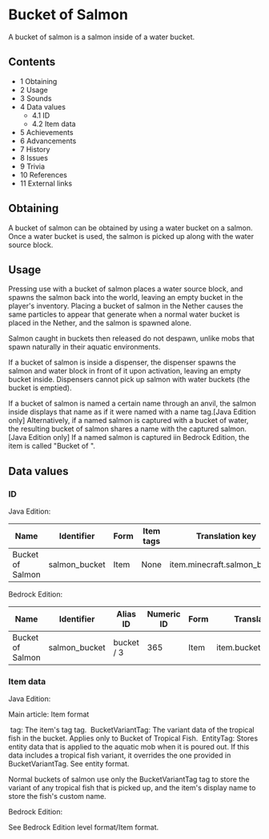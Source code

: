 # Bucket of Salmon
A bucket of salmon is a salmon inside of a water bucket.

## Contents
- 1 Obtaining
- 2 Usage
- 3 Sounds
- 4 Data values
	- 4.1 ID
	- 4.2 Item data
- 5 Achievements
- 6 Advancements
- 7 History
- 8 Issues
- 9 Trivia
- 10 References
- 11 External links

## Obtaining
A bucket of salmon can be obtained by using a water bucket on a salmon. Once a water bucket is used, the salmon is picked up along with the water source block.

## Usage
Pressing use with a bucket of salmon places a water source block, and spawns the salmon back into the world, leaving an empty bucket in the player's inventory. Placing a bucket of salmon in the Nether causes the same particles to appear that generate when a normal water bucket is placed in the Nether, and the salmon is spawned alone.

Salmon caught in buckets then released do not despawn, unlike mobs that spawn naturally in their aquatic environments.

If a bucket of salmon is inside a dispenser, the dispenser spawns the salmon and water block in front of it upon activation, leaving an empty bucket inside. Dispensers cannot pick up salmon with water buckets (the bucket is emptied).

If a bucket of salmon is named a certain name through an anvil, the salmon inside displays that name as if it were named with a name tag.‌[Java Edition  only] Alternatively, if a named salmon is captured with a bucket of water, the resulting bucket of salmon shares a name with the captured salmon.‌[Java Edition  only] If a named salmon is captured iin Bedrock Edition, the item is called "Bucket of <Name>".

## Data values
### ID
Java Edition:

| Name             | Identifier    | Form | Item tags | Translation key              |
|------------------|---------------|------|-----------|------------------------------|
| Bucket of Salmon | salmon_bucket | Item | None      | item.minecraft.salmon_bucket |

Bedrock Edition:

| Name             | Identifier    | Alias ID   | Numeric ID | Form | Translation key        |
|------------------|---------------|------------|------------|------|------------------------|
| Bucket of Salmon | salmon_bucket | bucket / 3 | 365        | Item | item.bucketSalmon.name |

### Item data
Java Edition:

Main article: Item format

 tag: The item's tag tag.
 BucketVariantTag: The variant data of the tropical fish in the bucket. Applies only to Bucket of Tropical Fish.
 EntityTag: Stores entity data that is applied to the aquatic mob when it is poured out. If this data includes a tropical fish variant, it overrides the one provided in BucketVariantTag.
See entity format.

Normal buckets of salmon use only the BucketVariantTag tag to store the variant of any tropical fish that is picked up, and the item's display name to store the fish's custom name.

Bedrock Edition:

See Bedrock Edition level format/Item format.
